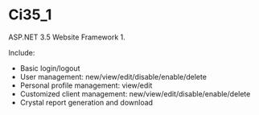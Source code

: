 Ci35_1
======

ASP.NET 3.5 Website Framework 1.

Include:
- Basic login/logout
- User management: new/view/edit/disable/enable/delete
- Personal profile management: view/edit
- Customized client management: new/view/edit/disable/enable/delete
- Crystal report generation and download
